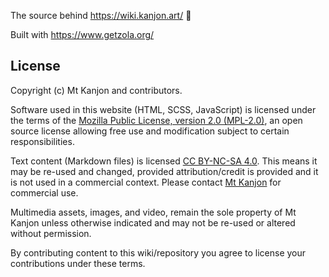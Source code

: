 The source behind https://wiki.kanjon.art/ 🦊

Built with https://www.getzola.org/

## License

Copyright (c) Mt Kanjon and contributors.

Software used in this website (HTML, SCSS, JavaScript) is licensed under the terms of the [Mozilla Public License, version 2.0 (MPL-2.0)](https://www.mozilla.org/en-US/MPL/2.0/), an open source license allowing free use and modification subject to certain responsibilities.

Text content (Markdown files) is licensed [CC BY-NC-SA 4.0](http://creativecommons.org/licenses/by-nc-sa/4.0/). This means it may be re-used and changed, provided attribution/credit is provided and it is not used in a commercial context. Please contact [Mt Kanjon](https://mt.kanjon.art) for commercial use.

Multimedia assets, images, and video, remain the sole property of Mt Kanjon unless otherwise indicated and may not be re-used or altered without permission.

By contributing content to this wiki/repository you agree to license your contributions under these terms.
